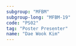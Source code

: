 ```yaml
---
subgroup: "MFBM"
subgroup-long: "MFBM-19"
code: "PS02"
tag: "Poster Presenter"
name: "Dae Wook Kim"
---
```

